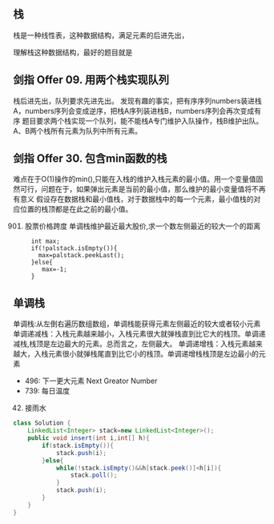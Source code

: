 ## 栈

栈是一种线性表，这种数据结构，满足元素的后进先出，

理解栈这种数据结构，最好的题目就是

## 剑指 Offer 09. 用两个栈实现队列

栈后进先出，队列要求先进先出。 发现有趣的事实，把有序序列numbers装进栈A，numbers序列会变成逆序，把栈A序列装进栈B，numbers序列会再次变成有序
题目要求两个栈实现一个队列，能不能栈A专门维护入队操作，栈B维护出队。A、B两个栈所有元素为队列中所有元素。

## 剑指 Offer 30. 包含min函数的栈

难点在于O(1)操作的min(),只能在入栈的维护入栈元素的最小值。用一个变量值固然可行，问题在于，如果弹出元素是当前的最小值，那么维护的最小变量值将不再有意义
假设存在数据栈和最小值栈，对于数据栈中的每一个元素，最小值栈的对应位置的栈顶都是在此之前的最小值。

901. 股票价格跨度 单调栈维护最近最大股价,求一个数左侧最近的较大一个的距离

```
     int max;
     if(!palstack.isEmpty()){
       max=palstack.peekLast();
     }else{
        max=-1;
     }
```   

## 单调栈

单调栈:从左倒右遍历数组数组，单调栈能获得元素左侧最近的较大或者较小元素 单调递减栈：入栈元素越来越小，入栈元素很大就弹栈直到比它大的栈顶。单调递减栈,栈顶是左边最大的元素。总而言之，左侧最大。
单调递增栈：入栈元素越来越大，入栈元素很小就弹栈尾直到比它小的栈顶。单调递增栈栈顶是左边最小的元素

- 496: 下一更大元素 Next Greator Number
- 739: 每日温度 
42. 接雨水

```java 
class Solution {
    LinkedList<Integer> stack=new LinkedList<Integer>();
    public void insert(int i,int[] h){
        if(stack.isEmpty()){
            stack.push(i);
        }else{
            while(!stack.isEmpty()&&h[stack.peek()]<h[i]){
                stack.poll();
            }
            stack.push(i);
        }
    }
}
   ``` 